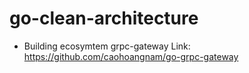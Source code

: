 # go-clean-architecture

- Building ecosymtem grpc-gateway
Link: https://github.com/caohoangnam/go-grpc-gateway
